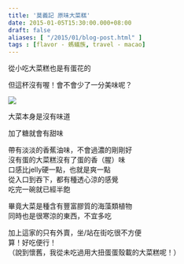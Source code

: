 ```yaml
---
title: '莫義記 原味大菜糕'
date: 2015-01-05T15:30:00.000+08:00
draft: false
aliases: [ "/2015/01/blog-post.html" ]
tags : [flavor - 螞蟻族, travel - macao]
---
```


從小吃大菜糕也是有蛋花的

但這杯沒有喔！會不會少了一分美味呢？  

![](/images/macau02.jpg)

大菜本身是沒有味道

加了糖就會有甜味  
  

帶有淡淡的香蕉油味，不會過濃的剛剛好  
沒有蛋的大菜糕沒有了蛋的香（腥）味  
口感比jelly硬一點，也就是爽一點  
從入口到吞下，都有種透心涼的感覺  
吃完一碗就已經半飽

  

畢竟大菜是種含有豐富膠質的海藻類植物  
同時也是很寒涼的東西，不宜多吃  
  
加上這家的只有外賣，坐/站在街吃很不方便  
算！好吃便行！  
（說到懷舊，我從未吃過用大扭蛋蛋殼載的大菜糕呢！）
